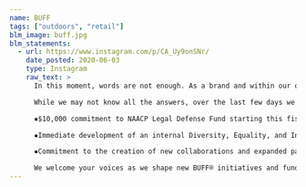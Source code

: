 ```yaml
---
name: BUFF
tags: ["outdoors", "retail"]
blm_image: buff.jpg
blm_statements:
  - url: https://www.instagram.com/p/CA_Uy9onSNr/
    date_posted: 2020-06-03
    type: Instagram
    raw_text: >
      In this moment, words are not enough. As a brand and within our own team, we have not done enough. We must make the choice to share the burden of systemic racism and inequality; to leverage our privilege and platform to speak on injustices; and to challenge racism in our daily lives and in the systems of our country. We must act because Black Lives Matter. ⁣

      While we may not know all the answers, over the last few days we have heard the resounding calls for meaningful action. We are committing to education, understanding, and accountability - here is how we will begin our journey towards anti-racism and towards being better:⁣

      ▪️$10,000 commitment to NAACP Legal Defense Fund starting this fiscal year.⁣

      ▪️Immediate development of an internal Diversity, Equality, and Inclusion (DEI) Team; we will seek out Black and People of Color leaders as consultants for this new committee. We pledge actionable accountability of internal reports on BUFF® DEI. ⁣

      ▪️Commitment to the creation of new collaborations and expanded partnerships with Black and People of Color youth programs and organizations.⁣

      We welcome your voices as we shape new BUFF® initiatives and funding programs. Join us in moving forward together, hold us accountable. Please listen and amplify the Black community. Mobilize your empathy, speak out for justice, and make your vote count in local elections and in November.
---
```

